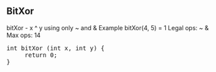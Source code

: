 <h2>BitXor</h2>

bitXor - x ^ y using only ~ and &
Example bitXor(4, 5) = 1
Legal ops:  ~ &  
Max ops: 14

<pre>
int bitXor (int x, int y) {
     return 0;
}
</pre>